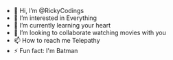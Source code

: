 - 👋 Hi, I’m @RickyCodings
- 👀 I’m interested in Everything
- 🌱 I’m currently learning your heart
- 💞️ I’m looking to collaborate watching movies with you
- 📫 How to reach me Telepathy
- ⚡ Fun fact: I'm Batman

<!---
RickyCodings/RickyCodings is a ✨ special ✨ repository because its `README.md` (this file) appears on your GitHub profile.
You can click the Preview link to take a look at your changes.
--->
